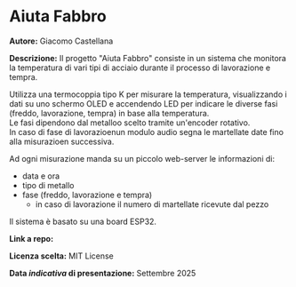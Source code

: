 # Aiuta Fabbro

**Autore:** Giacomo Castellana

**Descrizione:** Il progetto "Aiuta Fabbro" consiste in un sistema che monitora la temperatura di vari tipi di acciaio durante il processo di lavorazione e tempra. 

Utilizza una termocoppia tipo K per misurare la temperatura, visualizzando i dati su uno schermo OLED e accendendo LED per indicare le diverse fasi (freddo, lavorazione, tempra) in base alla temperatura.  
Le fasi dipendono dal metalloo scelto tramite un'encoder rotativo.  
In caso di fase di lavorazioenun modulo audio segna le martellate date fino alla misurazioen successiva.

Ad ogni misurazione manda su un piccolo web-server le informazioni di:  
* data e ora
* tipo di metallo
* fase (freddo, lavorazione e tempra)
    * in caso di lavorazione il numero di martellate ricevute dal pezzo

Il sistema è basato su una board ESP32.

**Link a repo:** 

**Licenza scelta:** MIT License  

**Data *indicativa* di presentazione:** Settembre 2025
